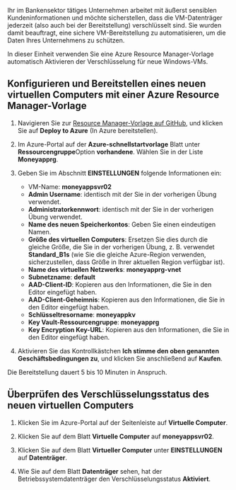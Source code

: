 Ihr im Bankensektor tätiges Unternehmen arbeitet mit äußerst sensiblen Kundeninformationen und möchte sicherstellen, dass die VM-Datenträger jederzeit (also auch bei der Bereitstellung) verschlüsselt sind. Sie wurden damit beauftragt, eine sichere VM-Bereitstellung zu automatisieren, um die Daten Ihres Unternehmens zu schützen.

In dieser Einheit verwenden Sie eine Azure Resource Manager-Vorlage automatisch Aktivieren der Verschlüsselung für neue Windows-VMs.

## <a name="configure-and-deploy-a-new-vm-using-an-azure-resource-manager-template"></a>Konfigurieren und Bereitstellen eines neuen virtuellen Computers mit einer Azure Resource Manager-Vorlage

1. Navigieren Sie zur [Resource Manager-Vorlage auf GitHub](https://github.com/Azure/azure-quickstart-templates/tree/master/201-encrypt-create-new-vm-gallery-image), und klicken Sie auf **Deploy to Azure** (In Azure bereitstellen).
1. Im Azure-Portal auf der **Azure-schnellstartvorlage** Blatt unter **Ressourcengruppe**Option **vorhandene**. Wählen Sie in der Liste **Moneyapprg**.
1. Geben Sie im Abschnitt **EINSTELLUNGEN** folgende Informationen ein:

   - VM-Name: **moneyappsvr02**
   - **Admin Username**: identisch mit der Sie in der vorherigen Übung verwendet.
   - **Administratorkennwort**: identisch mit der Sie in der vorherigen Übung verwendet.
   - **Name des neuen Speicherkontos**: Geben Sie einen eindeutigen Namen.
   - **Größe des virtuellen Computers**: Ersetzen Sie dies durch die gleiche Größe, die Sie in der vorherigen Übung, z. B. verwendet **Standard_B1s** (wie Sie die gleiche Azure-Region verwenden, sicherzustellen, dass Größe in Ihrer aktuellen Region verfügbar ist).
   - **Name des virtuellen Netzwerks**: **moneyapprg-vnet**
   - **Subnetzname**: **default**
   - **AAD-Client-ID**: Kopieren aus den Informationen, die Sie in den Editor eingefügt haben.
   - **AAD-Client-Geheimnis**: Kopieren aus den Informationen, die Sie in den Editor eingefügt haben.
   - **Schlüsseltresorname**: **moneyappkv**
   - **Key Vault-Ressourcengruppe**: **moneyapprg**
   - **Key Encryption Key-URL**: Kopieren aus den Informationen, die Sie in den Editor eingefügt haben.
1. Aktivieren Sie das Kontrollkästchen **Ich stimme den oben genannten Geschäftsbedingungen zu**, und klicken Sie anschließend auf **Kaufen**.

Die Bereitstellung dauert 5 bis 10 Minuten in Anspruch.

## <a name="verify-encryption-status-of-new-vm"></a>Überprüfen des Verschlüsselungsstatus des neuen virtuellen Computers

1. Klicken Sie im Azure-Portal auf der Seitenleiste auf **Virtuelle Computer**.

1. Klicken Sie auf dem Blatt **Virtuelle Computer** auf **moneyappsvr02**.

1. Klicken Sie auf dem Blatt **Virtueller Computer** unter **EINSTELLUNGEN** auf **Datenträger**.

1. Wie Sie auf dem Blatt **Datenträger** sehen, hat der Betriebssystemdatenträger den Verschlüsselungsstatus **Aktiviert**.
